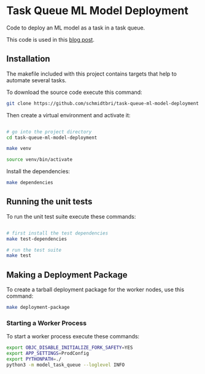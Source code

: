 # Task Queue ML Model Deployment
Code to deploy an ML model as a task in a task queue.

This code is used in this [blog post](https://towardsdatascience.com/a-task-queue-ml-model-deployment-552d2ceb38a5).

## Installation 
The makefile included with this project contains targets that help to automate several tasks.

To download the source code execute this command:
```bash
git clone https://github.com/schmidtbri/task-queue-ml-model-deployment
```
Then create a virtual environment and activate it:
```bash

# go into the project directory
cd task-queue-ml-model-deployment

make venv

source venv/bin/activate
```

Install the dependencies:
```bash
make dependencies
```

## Running the unit tests
To run the unit test suite execute these commands:
```bash

# first install the test dependencies
make test-dependencies

# run the test suite
make test
```

## Making a Deployment Package
To create a tarball deployment package for the worker nodes, use this command:
```bash
make deployment-package
```

### Starting a Worker Process
To start a worker process execute these commands:
```bash
export OBJC_DISABLE_INITIALIZE_FORK_SAFETY=YES
export APP_SETTINGS=ProdConfig
export PYTHONPATH=./
python3 -m model_task_queue --loglevel INFO
```
